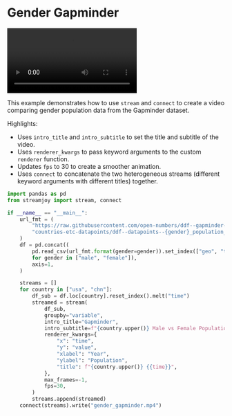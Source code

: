 # Gender Gapminder

<video controls="true" allowfullscreen="true">
<source src="https://github.com/ahuang11/streamjoy/assets/15331990/a684665b-e049-490c-8459-d6ae274160bf" type="video/mp4">
</video>

This example demonstrates how to use `stream` and `connect` to create a video
comparing gender population data from the Gapminder dataset.

Highlights:

- Uses `intro_title` and `intro_subtitle` to set the title and subtitle of the video.
- Uses `renderer_kwargs` to pass keyword arguments to the custom `renderer` function.
- Updates `fps` to 30 to create a smoother animation.
- Uses `connect` to concatenate the two heterogeneous streams (different keyword arguments with different titles) together.

```python
import pandas as pd
from streamjoy import stream, connect

if __name__ == "__main__":
    url_fmt = (
        "https://raw.githubusercontent.com/open-numbers/ddf--gapminder--systema_globalis/master/"
        "countries-etc-datapoints/ddf--datapoints--{gender}_population_with_projections--by--geo--time.csv"
    )
    df = pd.concat((
        pd.read_csv(url_fmt.format(gender=gender)).set_index(["geo", "time"])
        for gender in ["male", "female"]),
        axis=1,
    )

    streams = []
    for country in ["usa", "chn"]:
        df_sub = df.loc[country].reset_index().melt("time")
        streamed = stream(
            df_sub,
            groupby="variable",
            intro_title="Gapminder",
            intro_subtitle=f"{country.upper()} Male vs Female Population",
            renderer_kwargs={
                "x": "time",
                "y": "value",
                "xlabel": "Year",
                "ylabel": "Population",
                "title": f"{country.upper()} {{time}}",
            },
            max_frames=-1,
            fps=30,
        )
        streams.append(streamed)
    connect(streams).write("gender_gapminder.mp4")
```